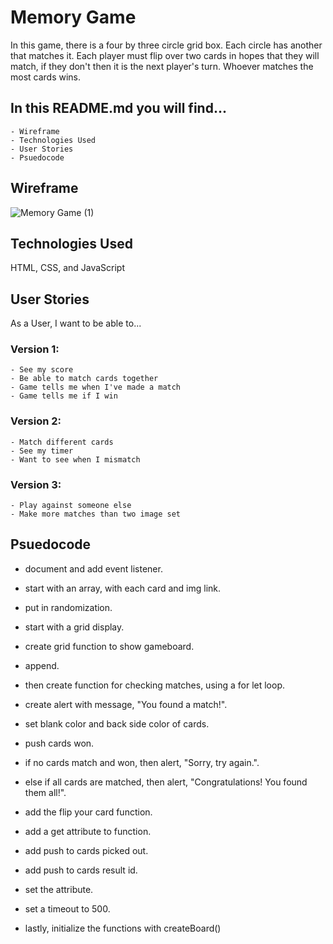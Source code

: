 # Memory Game
In this game, there is a four by three circle grid box. Each circle has another that matches it. Each player must flip over two cards in hopes that they will match, if they don't then it is the next player's turn. Whoever matches the most cards wins. 
## In this README.md you will find...
    - Wireframe
    - Technologies Used
    - User Stories
    - Psuedocode

## Wireframe
![Memory Game (1)](https://user-images.githubusercontent.com/113128158/210400440-7866ca0c-4f11-4dc3-b226-aa5808421e5d.jpg)

## Technologies Used
HTML, CSS, and JavaScript

## User Stories

As a User, I want to be able to...

### Version 1:
    - See my score 
    - Be able to match cards together
    - Game tells me when I've made a match
    - Game tells me if I win
### Version 2:
    - Match different cards
    - See my timer
    - Want to see when I mismatch
### Version 3:
    - Play against someone else
    - Make more matches than two image set
    
## Psuedocode

- document and add event listener.

- start with an array, with each card and img link.

- put in randomization.

- start with a grid display.

- create grid function to show gameboard.

- append.

- then create function for checking matches, using a for let loop.

- create alert with message, "You found a match!".

- set blank color and back side color of cards.

- push cards won.

- if no cards match and won, then alert, "Sorry, try again.".

- else if all cards are matched, then alert, "Congratulations! You found them all!".

- add the flip your card function.

- add a get attribute to function.

- add push to cards picked out.

- add push to cards result id.

- set the attribute.

- set a timeout to 500.

- lastly, initialize the functions with createBoard()
